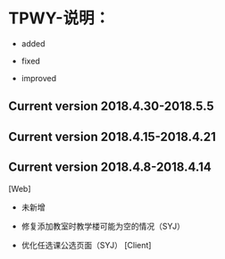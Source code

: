 # TPWY-说明： 
+ added  
- fixed   
* improved


Current version 2018.4.30-2018.5.5
-----------------------------------

Current version 2018.4.15-2018.4.21
-----------------------------------

Current version 2018.4.8-2018.4.14
----------------------------------
[Web]
+ 未新增
- 修复添加教室时教学楼可能为空的情况（SYJ）
* 优化任选课公选页面（SYJ）
[Client]



